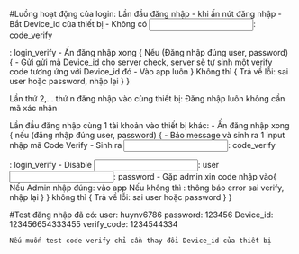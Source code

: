 #Luồng hoạt động của login:
Lần đầu đăng nhập - khi ấn nút đăng nhập
	- Bắt Device_id của thiết bị
	- Không có 	<input />: code_verify 
				<p />: login_verify
	- Ấn đăng nhập xong {
		Nếu (Đăng nhập đúng user, password) {
			- Gửi gửi mã Device_id cho server check, server sẽ tự sinh một verify code tương ứng với Device_id đó
			- Vào app luôn
		} Không thì {
			Trả về lỗi: sai user hoặc password, nhập lại
		}
	}

Lần thứ 2,... thứ n đăng nhập vào cùng thiết bị: Đăng nhập luôn không cần mã xác nhận

Lần đầu đăng nhập cùng 1 tài khoản vào thiết bị khác:
	- Ấn đăng nhập xong {
		nếu (đăng nhập đúng user, password) {
			- Báo message và sinh ra 1 input nhập mã Code Verify
			- Sinh ra 	<input />: code_verify
						<p />: login_verify
			- Disable 	<input />: user
						<input />: password
			- Gặp admin xin code nhập vào{
				Nếu Admin nhập đúng: vào app
				Nếu không thì : thông báo error sai verify, nhập lại
			}
		} không thì {
			Trả về lỗi: sai user hoặc password
		}
	}

#Test đăng nhập đã có:
	user: huynv6786
	password: 123456
	Device_id: 123456654333455
	verify_code: 1234544334

	Nếu muốn test code verify chỉ cần thay đổi Device_id của thiết bị